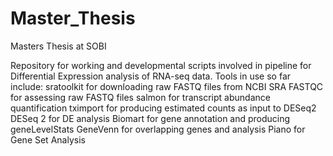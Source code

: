 # Master_Thesis
Masters Thesis at SOBI

Repository for working and developmental scripts involved in pipeline for Differential Expression analysis of RNA-seq data.
Tools in use so far include:
  sratoolkit for downloading raw FASTQ files from NCBI SRA
  FASTQC for assessing raw FASTQ files
  salmon for transcript abundance quantification
  tximport for producing estimated counts as input to DESeq2
  DESeq 2 for DE analysis
  Biomart for gene annotation and producing geneLevelStats
  GeneVenn for overlapping genes and analysis
  Piano for Gene Set Analysis
